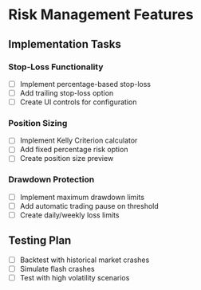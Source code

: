 
# Risk Management Features

## Implementation Tasks

### Stop-Loss Functionality
- [ ] Implement percentage-based stop-loss
- [ ] Add trailing stop-loss option
- [ ] Create UI controls for configuration

### Position Sizing
- [ ] Implement Kelly Criterion calculator
- [ ] Add fixed percentage risk option
- [ ] Create position size preview

### Drawdown Protection
- [ ] Implement maximum drawdown limits
- [ ] Add automatic trading pause on threshold
- [ ] Create daily/weekly loss limits

## Testing Plan
- [ ] Backtest with historical market crashes
- [ ] Simulate flash crashes
- [ ] Test with high volatility scenarios
